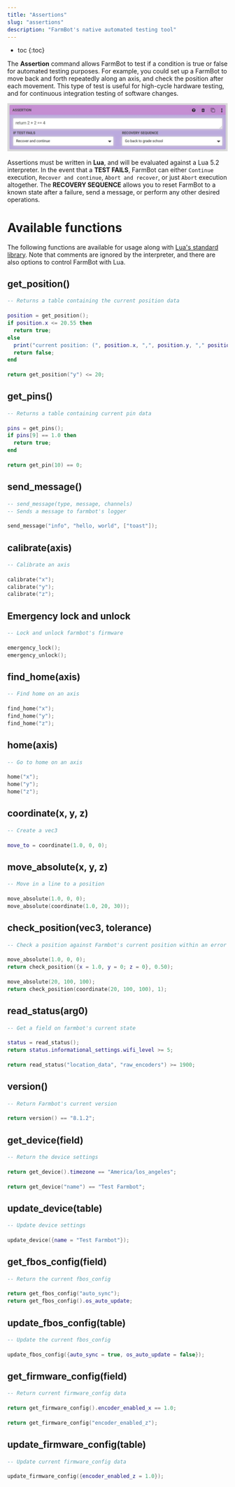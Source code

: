 ```yaml
---
title: "Assertions"
slug: "assertions"
description: "FarmBot's native automated testing tool"
---
```


* toc
{:toc}

The **Assertion** command allows FarmBot to test if a condition is true or false for automated testing purposes. For example, you could set up a FarmBot to move back and forth repeatedly along an axis, and check the position after each movement. This type of test is useful for high-cycle hardware testing, and for continuous integration testing of software changes.

![assertion step](_images/assertion_step.jpeg)

Assertions must be written in **Lua**, and will be evaluated against a Lua 5.2 interpreter. In the event that a **TEST FAILS**, FarmBot can either `Continue` execution, `Recover and continue`, `Abort and recover`, or just `Abort` execution altogether. The **RECOVERY SEQUENCE** allows you to reset FarmBot to a known state after a failure, send a message, or perform any other desired operations.

# Available functions
The following functions are available for usage along with [Lua's standard library](https://www.lua.org/manual/5.2/). Note that comments are ignored by the interpreter, and there are also options to control FarmBot with Lua.

## get_position()


```lua
-- Returns a table containing the current position data

position = get_position();
if position.x <= 20.55 then
  return true;
else
  print("current position: (", position.x, ",", position.y, "," position.z, ")");
  return false;
end

return get_position("y") <= 20;
```

## get_pins()


```lua
-- Returns a table containing current pin data

pins = get_pins();
if pins[9] == 1.0 then
  return true;
end

return get_pin(10) == 0;
```

## send_message()


```lua
-- send_message(type, message, channels)
-- Sends a message to farmbot's logger

send_message("info", "hello, world", ["toast"]);
```

## calibrate(axis)


```lua
-- Calibrate an axis

calibrate("x");
calibrate("y");
calibrate("z");
```

## Emergency lock and unlock


```lua
-- Lock and unlock farmbot's firmware

emergency_lock();
emergency_unlock();
```

## find_home(axis)


```lua
-- Find home on an axis

find_home("x");
find_home("y");
find_home("z");
```

## home(axis)


```lua
-- Go to home on an axis

home("x");
home("y");
home("z");
```

## coordinate(x, y, z)


```lua
-- Create a vec3

move_to = coordinate(1.0, 0, 0);
```

## move_absolute(x, y, z)


```lua
-- Move in a line to a position

move_absolute(1.0, 0, 0);
move_absolute(coordinate(1.0, 20, 30));
```

## check_position(vec3, tolerance)


```lua
-- Check a position against Farmbot's current position within an error threshold

move_absolute(1.0, 0, 0);
return check_position({x = 1.0, y = 0; z = 0}, 0.50);

move_absolute(20, 100, 100);
return check_position(coordinate(20, 100, 100), 1);
```

## read_status(arg0)


```lua
-- Get a field on farmbot's current state

status = read_status();
return status.informational_settings.wifi_level >= 5;

return read_status("location_data", "raw_encoders") >= 1900;
```

## version()


```lua
-- Return Farmbot's current version

return version() == "8.1.2";
```

## get_device(field)


```lua
-- Return the device settings

return get_device().timezone == "America/los_angeles";

return get_device("name") == "Test Farmbot";
```

## update_device(table)


```lua
-- Update device settings

update_device({name = "Test Farmbot"});
```

## get_fbos_config(field)


```lua
-- Return the current fbos_config

return get_fbos_config("auto_sync");
return get_fbos_config().os_auto_update;
```

## update_fbos_config(table)


```lua
-- Update the current fbos_config

update_fbos_config({auto_sync = true, os_auto_update = false});
```

## get_firmware_config(field)


```lua
-- Return current firmware_config data

return get_firmware_config().encoder_enabled_x == 1.0;

return get_firmware_config("encoder_enabled_z");
```

## update_firmware_config(table)


```lua
-- Update current firmware_config data

update_firmware_config({encoder_enabled_z = 1.0});
```

